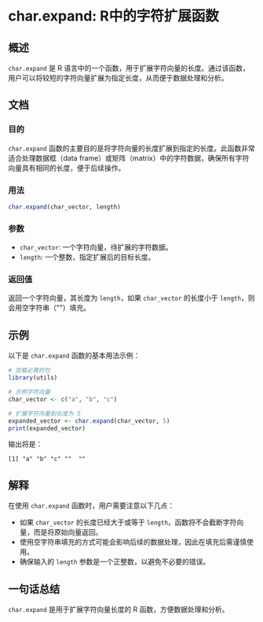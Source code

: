 <!--
Meta Description: # char.expand: R中的字符扩展函数 ## 概述 `char.expand` 是 R 语言中的一个函数，用于扩展字符向量的长度。通过该函数，用户可以将较短的字符向量扩展为指定长度，从而便于数据处理和分析。 ## 文档 ### 目的 `char.expand` 函数的主要目的是将字符向量的...
Meta Keywords: char, expand, char_vector, length, expanded_vector
-->

# char.expand: R中的字符扩展函数

## 概述
`char.expand` 是 R 语言中的一个函数，用于扩展字符向量的长度。通过该函数，用户可以将较短的字符向量扩展为指定长度，从而便于数据处理和分析。

## 文档
### 目的
`char.expand` 函数的主要目的是将字符向量的长度扩展到指定的长度。此函数非常适合处理数据框（data frame）或矩阵（matrix）中的字符数据，确保所有字符向量具有相同的长度，便于后续操作。

### 用法
```R
char.expand(char_vector, length)
```

### 参数
- `char_vector`: 一个字符向量，待扩展的字符数据。
- `length`: 一个整数，指定扩展后的目标长度。

### 返回值
返回一个字符向量，其长度为 `length`，如果 `char_vector` 的长度小于 `length`，则会用空字符串（""）填充。

## 示例
以下是 `char.expand` 函数的基本用法示例：

```R
# 加载必需的包
library(utils)

# 示例字符向量
char_vector <- c("a", "b", "c")

# 扩展字符向量到长度为 5
expanded_vector <- char.expand(char_vector, 5)
print(expanded_vector)
```

输出将是：
```
[1] "a" "b" "c" ""  ""
```

## 解释
在使用 `char.expand` 函数时，用户需要注意以下几点：
- 如果 `char_vector` 的长度已经大于或等于 `length`，函数将不会截断字符向量，而是将原始向量返回。
- 使用空字符串填充的方式可能会影响后续的数据处理，因此在填充后需谨慎使用。
- 确保输入的 `length` 参数是一个正整数，以避免不必要的错误。

## 一句话总结
`char.expand` 是用于扩展字符向量长度的 R 函数，方便数据处理和分析。